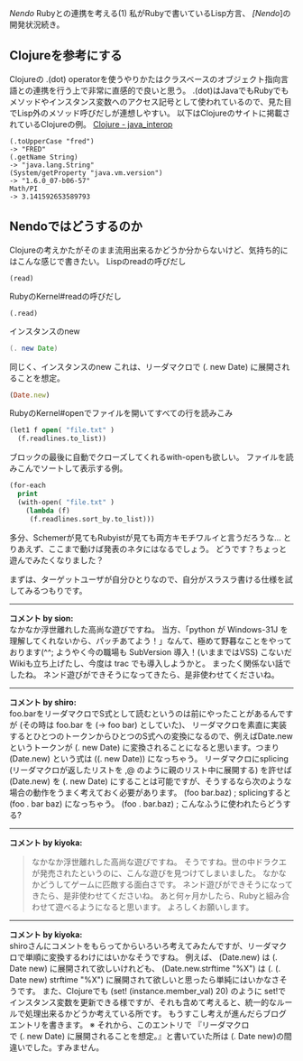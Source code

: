 *Nendo* Rubyとの連携を考える(1)
私がRubyで書いているLisp方言、 *[Nendo*]の開発状況続き。

## Clojureを参考にする
Clojureの .(dot) operatorを使うやりかたはクラスベースのオブジェクト指向言語との連携を行う上で非常に直感的で良いと思う。
.(dot)はJavaでもRubyでもメソッドやインスタンス変数へのアクセス記号として使われているので、見た目でLisp外のメソッド呼びだしが連想しやすい。
以下はClojureのサイトに掲載されているClojureの例。
 [Clojure - java_interop](http://clojure.org/java_interop?responseToken=0726c3f12255d12d0878c0d5a6c09af12)
```
(.toUpperCase "fred")
-> "FRED"
(.getName String)
-> "java.lang.String"
(System/getProperty "java.vm.version")
-> "1.6.0_07-b06-57"
Math/PI
-> 3.141592653589793
```

## Nendoではどうするのか
Clojureの考えかたがそのまま流用出来るかどうか分からないけど、気持ち的にはこんな感じで書きたい。
 Lispのreadの呼びだし
```
(read)
```
 RubyのKernel#readの呼びだし
```
(.read)
```
 インスタンスのnew
```java
(. new Date)
```
 同じく、インスタンスのnew
 これは、リーダマクロで (. new Date) に展開されることを想定。
```ruby
(Date.new)
```

 RubyのKernel#openでファイルを開いてすべての行を読みこみ
```lisp
(let1 f open( "file.txt" )
  (f.readlines.to_list))
```

 ブロックの最後に自動でクローズしてくれるwith-openも欲しい。
 ファイルを読みこんでソートして表示する例。
```lisp
(for-each
  print
  (with-open( "file.txt" )
    (lambda (f)
     (f.readlines.sort_by.to_list)))
```

多分、Schemerが見てもRubyistが見ても両方キモチワルイと言うだろうな...
とりあえず、ここまで動けば発表のネタにはなるでしょう。
どうです？ちょっと遊んでみたくなりました？

まずは、ターゲットユーザが自分ひとりなので、自分がスラスラ書ける仕様を試してみるつもりです。



---

**コメント by sion:**  
なかなか浮世離れした高尚な遊びですね。
当方、「python が Windows-31J を理解してくれないから、パッチあてよう！」なんて、極めて野暮なことをやっております(^^;
ようやく今の職場も SubVersion 導入！(いままではVSS) こないだ Wikiも立ち上げたし、今度は trac でも導入しようかと。
まったく関係ない話でしたね。
ネンド遊びができそうになってきたら、是非使わせてくださいね。


---

**コメント by shiro:**  
foo.barをリーダマクロでS式として読むというのは前にやったことがあるんですが (その時は foo.bar を (-> foo bar) としていた)、
リーダマクロを素直に実装するとひとつのトークンからひとつのS式への変換になるので、例えばDate.newというトークンが (. new Date) に変換されることになると思います。つまり (Date.new) という式は ((. new Date)) になっちゃう。
リーダマクロにsplicing (リーダマクロが返したリストを ,@ のように親のリスト中に展開する) を許せば (Date.new) を (. new Date) にすることは可能ですが、そうするなら次のような場合の動作をうまく考えておく必要があります。
(foo bar.baz) ; splicingすると (foo . bar baz) になっちゃう。
(foo . bar.baz) ; こんなふうに使われたらどうする?



---

**コメント by kiyoka:**  
> なかなか浮世離れした高尚な遊びですね。
そうですね。世の中ドラクエが発売されたというのに、こんな遊びを見つけてしまいました。
なかなかどうしてゲームに匹敵する面白さです。
> ネンド遊びができそうになってきたら、是非使わせてくださいね。
あと何ヶ月かしたら、Rubyと組み合わせて遊べるようになると思います。
よろしくお願いします。


---

**コメント by kiyoka:**  
shiroさんにコメントをもらってからいろいろ考えてみたんですが、リーダマクロで単順に変換するわけにはいかなそうですね。
例えば、
 (Date.new) は (. Date new) に展開されて欲しいけれども、
 (Date.new.strftime "%X") は (. (. Date new) strftime "%X") に展開されて欲しいと思ったら単純にはいかなさそうです。
また、Clojureでも (set! (instance.member_val) 20) のように set!で インスタンス変数を更新できる様ですが、それも含めて考えると、統一的なルールで処理出来るかどうか考えている所です。
もうすこし考えが進んだらブログエントリを書きます。
※ それから、このエントリで 『リーダマクロで (. new Date) に展開されることを想定。』と書いていた所は (. Date new)の間違いでした。すみません。

